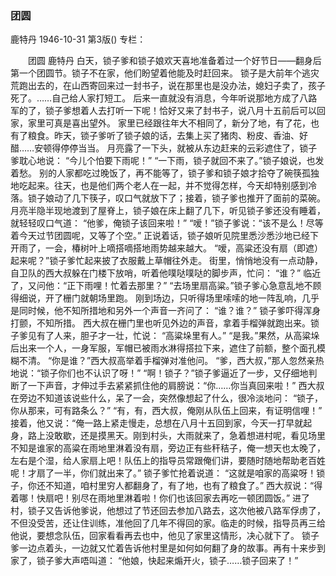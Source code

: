 ### 团圆
鹿特丹
1946-10-31
第3版()
专栏：

　　团圆
    鹿特丹
    白天，锁子爹和锁子娘欢天喜地准备着过一个好节日——翻身后第一个团圆节。锁子不在家，他们盼望着他能及时赶回来。
    锁子是大前年个逃灾荒跑出去的，在山西寄回来过一封书子，说在那里也是没办法，媳妇子卖了，孩子死了。……自己给人家打短工。
    后来一直就没有消息，今年听说那地方成了八路军的了，锁子爹想着人去打听一下呢！恰好又来了封书子，说八月十五前后可以回家，家里可真是喜出望外。
    家里已经跟往年大不相同了，新分了地，有了花，也有了粮食。昨天，锁子爹听了锁子娘的话，去集上买了猪肉、粉皮、香油、好醋……安顿得停停当当。
    月亮露了一下头，就被从东边赶来的云彩遮住了，锁子爹耽心地说：
    “今儿个怕要下雨呢！”
    “一下雨，锁子就回不来了。”锁子娘说，也发着愁。
    别的人家都吃过晚饭了，再不能等了，锁子爹和锁子娘才拾夺了碗筷孤独地吃起来。往天，也是他们两个老人在一起，并不觉得怎样，今天却特别感到冷落。锁子娘动了几下筷子，叹口气就放下了；接着，锁子爹也推开了面前的菜碗。
    月亮半隐半现地渡到了屋脊上，锁子娘在床上翻了几下，听见锁子爹还没有睡着，就轻轻叹口气道：
    “他爹，俺锁子该回来啦！”
    “嗳！”锁子爹说：“该不是么！尽等着今天过节团圆呢，又等了个空。”
    正说着话，锁子娘听见院里悉沙悉沙地已经下开雨了，一会，椿树叶上嘀搭嘀搭地雨势越来越大。
    “嗳，高粱还没有扇（即遮）起来呢？”锁子爹忙起来披了衣服戴上草帽往外走。
    街里，悄悄地没有一点动静，自卫队的西大叔躲在门楼下放哨，听着他噗哒噗哒的脚步声，忙问：
    “谁？”
    临近了，又问他：“正下雨哩！忙着去那里？”
    “去场里扇高粱。”锁子爹心急意乱地不顾得细说，开了栅门就朝场里跑。
    刚到场边，只听得场里嗦嗦的地一阵乱响，几乎是同时候，他不知所措地和另外一个声音一齐问了：
    “谁？谁？”
    锁子爹吓得浑身打颤，不知所措。
    西大叔在栅门里也听见外边的声音，拿着手榴弹就跑出来。锁子爹见有了人来，胆子才一壮，忙说：
    “高粱垛里有人。”
    “是我。”果然，从高粱垛后出来一个人，一身军服，军帽已被雨水淋得搭拉下来，遮住了前额，整个面孔模糊不清。
    “你是谁？”西大叔高举着手榴弹对准他问。
    “爹，西大叔，”那人忽然亲热地说：“锁子你们也不认识了呀！”
    “啊！锁子？”锁子爹逼近了一步，又仔细地判断了一下声音，才伸过手去紧紧抓住他的肩膀说：“你……你当真回来啦！”
    西大叔在旁边不知道该说些什么，呆了一会，突然像想起了什么，很冷淡地问：
    “锁子，你从那来，可有路条么？”
    “有，有，西大叔，俺刚从队伍上回来，有证明信哩！”
    接着，他又说：“俺一路上紧走慢走，总想在八月十五回到家，今天一打早就起身，路上没敢歇，还是摸黑天。刚到村头，大雨就来了，急着想进村呢，看见场里不知是谁家的高粱在雨地里淋着没有扇，旁边正有些秆秸子，俺一想天也太晚了，左右是个湿，给人家扇上吧！队伍上的指导员常跟俺们讲，要随时随地帮助老百姓呢！才扇了一半，你们就出来了。”
    锁子爹忙抢着说道：
    “这就是咱家的高粱呀！锁子，你还不知道，咱村里穷人都翻身了，有了地，也有了粮食了。”
    西大叔说：“得着哪！快扇吧！别尽在雨地里淋着啦！你们也该回家去再吃一顿团圆饭。”
    进了村，锁子又告诉他爹说，他想过了节还回去参加八路去，这次他被八路军俘虏了，不但没受苦，还让住训练，准他回了几年不得回的家。临走的时候，指导员再三给他说，要想念队伍，回家看看再去也中，他见了家里这情形，决心就下了。
    锁子爹一边点着头，一边就又忙着告诉他村里是如何如何翻了身的故事。再有十来步到家了，锁子爹大声唔叫道：
    “他娘，快起来煽开火，锁子……锁子回来了！”
